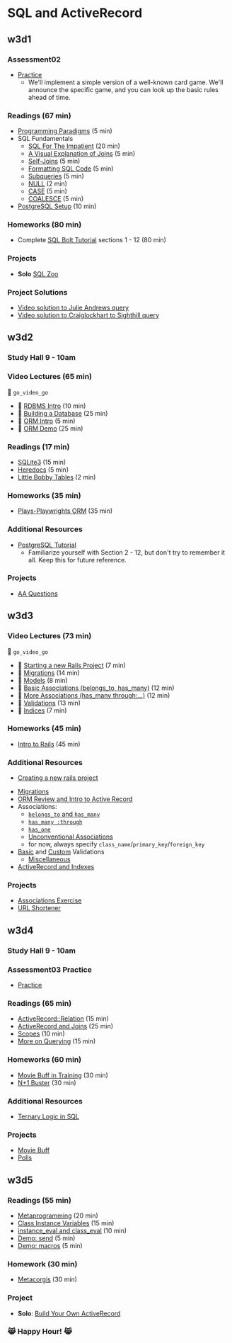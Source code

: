 # SQL and ActiveRecord

## w3d1

### Assessment02
+ [Practice][assessment-prep-2]
  + We'll implement a simple version of a well-known card game. We'll announce
  the specific game, and you can look up the basic rules ahead of time.

### Readings (67 min)

+ [Programming Paradigms][paradigms] (5 min)
+ SQL Fundamentals
    + [SQL For The Impatient][sql-intro] (20 min)
    + [A Visual Explanation of Joins][visual-joins] (5 min)
    + [Self-Joins][self] (5 min)
    + [Formatting SQL Code][sql-formatting] (5 min)
    + [Subqueries][subquery] (5 min)
    + [NULL][null] (2 min)
    + [CASE][case] (5 min)
    + [COALESCE][coalesce] (5 min)
+ [PostgreSQL Setup][postgres-setup] (10 min)

### Homeworks (80 min)

+ Complete [SQL Bolt Tutorial][sql-bolt] sections 1 - 12 (80 min)

### Projects

+ **Solo** [SQL Zoo][sqlzoo-readme]

### Project Solutions

+ [Video solution to Julie Andrews query][julie-andrews-vid]
+ [Video solution to Craiglockhart to Sighthill query][craiglockhart-vid]

[assessment-prep-2]: https://github.com/appacademy/assessment-prep#assessment-2

[paradigms]: readings/paradigms.md
[sql-intro]: readings/sql-intro.md
[visual-joins]: https://blog.codinghorror.com/a-visual-explanation-of-sql-joins/
[self]: readings/self-joins.md
[sql-formatting]: readings/formatting.md
[subquery]: https://sqlbolt.com/topic/subqueries
[postgres-setup]: readings/setup.md
[null]: readings/null.md
[case]: http://www.postgresqltutorial.com/postgresql-case/
[coalesce]: http://www.postgresqltutorial.com/postgresql-coalesce/

[sqlzoo-readme]: projects/sqlzoo
[sql-bolt]: https://sqlbolt.com/
[julie-andrews-vid]: https://vimeo.com/184539804
[craiglockhart-vid]: https://vimeo.com/184539167

## w3d2

### Study Hall 9 - 10am

### Video Lectures (65 min)
:closed_lock_with_key: `go_video_go`
+ :movie_camera: [RDBMS Intro][rdbms-intro-video] (10 min)
+ :movie_camera: [Building a Database][build-db-video] (25 min)
+ :movie_camera: [ORM Intro][orm-intro-video] (5 min)
+ :movie_camera: [ORM Demo][orm-demo-video] (25 min)

### Readings (17 min)

+ [SQLite3][sqlite3] (15 min)
+ [Heredocs][heredocs] (5 min)
+ [Little Bobby Tables][xkcd-bobby-tables] (2 min)

### Homeworks (35 min)
+ [Plays-Playwrights ORM][plays-orm] (35 min)

### Additional Resources
+ [PostgreSQL Tutorial][postgresql]
  + Familiarize yourself with Section 2 - 12, but don't try to remember
    it all. Keep this for future reference.

### Projects
+ [AA Questions][aa-questions]

[postgresql]: http://www.postgresqltutorial.com/
[sqlite3]: readings/sqlite3.md
[heredocs]: readings/heredocs.md
[xkcd-bobby-tables]: http://xkcd.com/327/

[plays-orm]: homeworks/questions/plays_orm.md

[rdbms-intro-video]: https://vimeo.com/167596295
[build-db-video]: https://vimeo.com/167593816
[orm-intro-video]: https://vimeo.com/167805228
[orm-demo-video]: https://vimeo.com/167672029

[aa-questions]: projects/aa_questions

## w3d3

### Video Lectures (73 min)
:closed_lock_with_key: `go_video_go`

+ :movie_camera: [Starting a new Rails Project][rails-intro-video] (7 min)
+ :movie_camera: [Migrations][migrations-video] (14 min)
+ :movie_camera: [Models][models-video] (8 min)
+ :movie_camera: [Basic Associations (belongs_to, has_many)][associations-video]  (12 min)
+ :movie_camera: [More Associations (has_many through:...)][associations-2-video] (12 min)
+ :movie_camera: [Validations][validations-video] (13 min)
+ :movie_camera: [Indices][indices-video] (7 min)

### Homeworks (45 min)

+ [Intro to Rails][intro-rails-homework] (45 min)

### Additional Resources
* [Creating a new rails project][first-rails-project]
+ [Migrations][ar-migrations]
+ [ORM Review and Intro to Active Record][ar-orm]
+ Associations:  
  + [`belongs_to` and `has_many`][belongs-to-has-many]
  + [`has_many :through`][has-many-through]
  + [`has_one`][has-one]
  + [Unconventional Associations][unconventional-associations]
  + for now, always specify `class_name`/`primary_key`/`foreign_key`
+ [Basic][validations] and [Custom][custom-validations] Validations
  + [Miscellaneous][validations-misc]
+ [ActiveRecord and Indexes][ar-indexing]

### Projects
+ [Associations Exercise][associations-exercise]
+ [URL Shortener][url-shortener]

[rails-intro-video]: https://vimeo.com/167799435
[migrations-video]: https://vimeo.com/167799434
[models-video]: https://vimeo.com/167799436
[associations-video]: https://vimeo.com/167799432
[associations-2-video]: https://vimeo.com/167799430
[validations-video]: https://vimeo.com/167799437
[indices-video]: https://vimeo.com/167799431

[first-rails-project]: readings/first-rails-project.md
[ar-migrations]: readings/migrations.md
[ar-orm]: readings/orm.md

[belongs-to-has-many]: readings/belongs-to-has-many.md
[has-many-through]: readings/has-many-through.md
[has-one]: readings/has-one.md
[rails-conventions]: readings/rails-conventions.md
[unconventional-associations]: readings/unconventional-associations.md

[validations]: readings/validations.md
[custom-validations]: readings/custom-validations.md
[validations-misc]: readings/validations-misc.md

[ar-indexing]: readings/indexing.md

[intro-rails-homework]: homeworks/questions/intro_rails.md

[associations-exercise]: projects/associations_exercise
[url-shortener]: projects/url_shortener

## w3d4

### Study Hall 9 - 10am

### Assessment03 Practice
+ [Practice][assessment-prep-3]

### Readings (65 min)
+ [ActiveRecord::Relation][relation] (15 min)
+ [ActiveRecord and Joins][ar-joins] (25 min)
+ [Scopes][scopes] (10 min)
+ [More on Querying][querying-ii] (15 min)

### Homeworks (60 min)
+ [Movie Buff in Training][movie-buff-hw] (30 min)
+ [N+1 Buster][n1-buster] (30 min)

### Additional Resources
+ [Ternary Logic in SQL][sql-ternary-logic]

### Projects
+ [Movie Buff][movie-buff]
+ [Polls][polls-app]

[assessment-prep-3]: https://github.com/appacademy/assessment-prep#assessment-3
[relation]: readings/relation.md
[ar-joins]: readings/joins.md
[scopes]: readings/scopes.md
[querying-ii]: readings/querying-ii.md
[sql-ternary-logic]: readings/sql-ternary-logic.md

[n1-buster]: homeworks/questions/n_1_buster.md
[movie-buff-hw]: homeworks/questions/active_record_warmup/README.md
[movie-buff]: projects/movie_buff
[polls-app]: projects/polls_app

## w3d5

### Readings (55 min)
+ [Metaprogramming][metaprogramming] (20 min)
+ [Class Instance Variables][class-instance-variables] (15 min)
+ [instance_eval and class_eval][instance-eval-and-class-eval] (10 min)
+ [Demo: send][meta-send] (5 min)
+ [Demo: macros][meta-macros] (5 min)

### Homework (30 min)
+ [Metacorgis][metacorgi-hw] (30 min)

### Project
+ **Solo**: [Build Your Own ActiveRecord][build-your-own-ar]

### :joy_cat: **Happy Hour!** :joy_cat:

[metaprogramming]: readings/metaprogramming.md
[class-instance-variables]: readings/class-instance-variables.md
[instance-eval-and-class-eval]: readings/instance-eval-and-class-eval.md
[meta-send]: demos/send.rb
[meta-macros]: demos/macros.rb
[build-your-own-ar]: projects/active_record_lite
[metacorgi-hw]: homeworks/questions/meta_corgis

